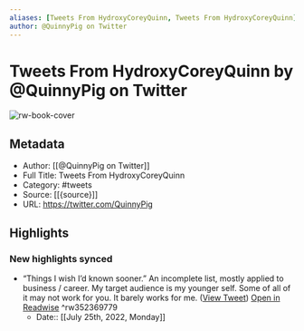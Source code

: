 ```yaml
---
aliases: [Tweets From HydroxyCoreyQuinn, Tweets From HydroxyCoreyQuinn]
author: @QuinnyPig on Twitter
---
```

# Tweets From HydroxyCoreyQuinn by @QuinnyPig on Twitter

![rw-book-cover](https://pbs.twimg.com/profile_images/1516563018829627392/WeOsEMDz.jpg)

## Metadata
- Author: [[@QuinnyPig on Twitter]]
- Full Title: Tweets From HydroxyCoreyQuinn
- Category: #tweets
- Source: [[{source}]]
- URL: https://twitter.com/QuinnyPig

## Highlights
### New highlights synced
- “Things I wish I’d known sooner.” An incomplete list, mostly applied to business / career. 
  My target audience is my younger self. Some of all of it may not work for you. It barely works for me. ([View Tweet](https://twitter.com/QuinnyPig/status/1275623130447265793)) [Open in Readwise](https://readwise.io/open/352369779) ^rw352369779
    - Date:: [[July 25th, 2022, Monday]]
